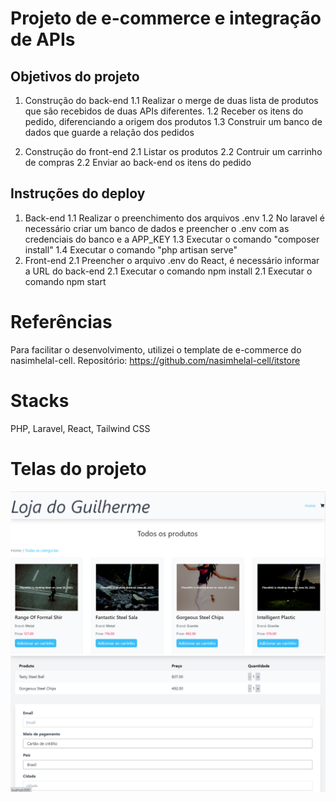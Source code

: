 # Projeto de e-commerce e integração de APIs

## Objetivos do projeto

1. Construção do back-end
1.1 Realizar o merge de duas lista de produtos que são recebidos de duas APIs diferentes.
1.2 Receber os itens do pedido, diferenciando a origem dos produtos
1.3 Construir um banco de dados que guarde a relação dos pedidos

2. Construção do front-end
2.1 Listar os produtos
2.2 Contruir um carrinho de compras
2.2 Enviar ao back-end os itens do pedido

## Instruções do deploy

1. Back-end
1.1 Realizar o preenchimento dos arquivos .env
1.2 No laravel é necessário criar um banco de dados e preencher o .env com as credenciais do banco e a APP_KEY
1.3 Executar o comando "composer install"
1.4 Executar o comando "php artisan serve"
2. Front-end
2.1 Preencher o arquivo .env do React, é necessário informar a URL do back-end
2.1 Executar o comando npm install
2.1 Executar o comando npm start

# Referências 

Para facilitar o desenvolvimento, utilizei o template de e-commerce do nasimhelal-cell. Repositório: https://github.com/nasimhelal-cell/itstore

# Stacks

PHP, Laravel, React, Tailwind CSS

# Telas do projeto

![Home](./home.png)
![Carrinho de compras](./carrinho.png)
